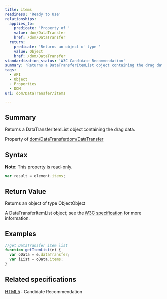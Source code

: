 ```yaml
---
title: items
readiness: 'Ready to Use'
relationships:
  applies_to:
    predicate: 'Property of '
    value: dom/DataTransfer
    href: /dom/DataTransfer
  return:
    predicate: 'Returns an object of type '
    value: Object
    href: /dom/DataTransfer
standardization_status: 'W3C Candidate Recommendation'
summary: 'Returns a DataTransferItemList object containing the drag data.'
tags:
  - API
  - Object
  - Properties
  - DOM
uri: dom/DataTransfer/items

---
```

## Summary

Returns a DataTransferItemList object containing the drag data.

Property of [dom/DataTransfer](/dom/DataTransfer)[dom/DataTransfer](/dom/DataTransfer)

## Syntax

**Note**: This property is read-only.

``` js
var result = element.items;
```

## Return Value

Returns an object of type ObjectObject

A DataTransferItemList object; see the [W3C specification](http://www.w3.org/TR/html5/editing.html#datatransferitemlist) for more information.

## Examples

``` js
//get DataTransfer item list
function getItemList(e) {
  var oData = e.dataTransfer;
  var iList = oData.items;
}
```

## Related specifications

[HTML5](http://www.w3.org/TR/html5/editing.html)
:   Candidate Recommendation
